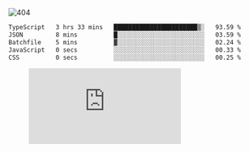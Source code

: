 ![404](https://user-images.githubusercontent.com/378023/89412096-6f759d80-d761-11ea-8c57-84b30ef3f2b1.png)

<!--START_SECTION:waka-->

```txt
TypeScript   3 hrs 33 mins   ███████████████████████▒░   93.59 %
JSON         8 mins          █░░░░░░░░░░░░░░░░░░░░░░░░   03.59 %
Batchfile    5 mins          ▓░░░░░░░░░░░░░░░░░░░░░░░░   02.24 %
JavaScript   0 secs          ░░░░░░░░░░░░░░░░░░░░░░░░░   00.33 %
CSS          0 secs          ░░░░░░░░░░░░░░░░░░░░░░░░░   00.25 %
```

<!--END_SECTION:waka-->
<figure><embed src="https://wakatime.com/share/@018b853e-267a-435d-a858-33e2b098b9d7/f3c3aa68-553a-4373-a9f9-2d456f62f780.svg"></embed></figure>
